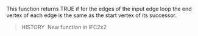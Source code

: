 ﻿This function returns TRUE if for the edges of the input edge loop the end vertex of each edge is the same as the start vertex of its successor.

> HISTORY&nbsp; New function in IFC2x2